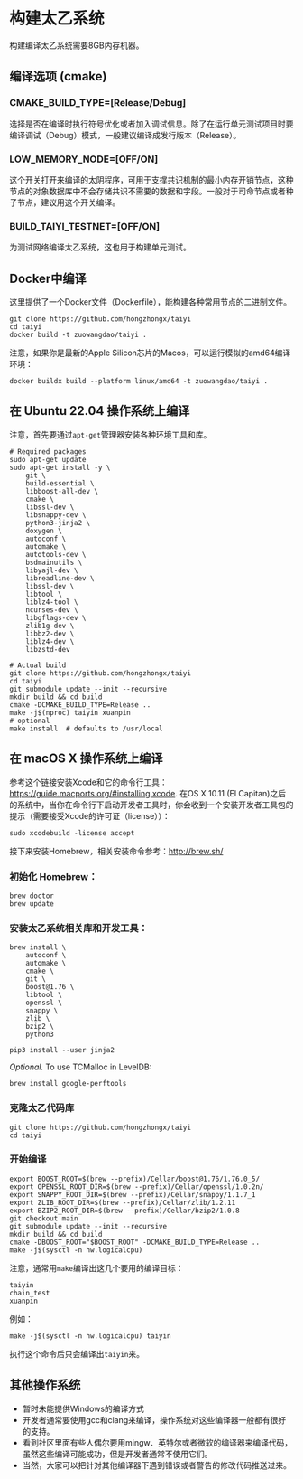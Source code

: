 # 构建太乙系统

构建编译太乙系统需要8GB内存机器。

## 编译选项 (cmake)

### CMAKE_BUILD_TYPE=[Release/Debug]

选择是否在编译时执行符号优化或者加入调试信息。除了在运行单元测试项目时要编译调试（Debug）模式，一般建议编译成发行版本（Release）。

### LOW_MEMORY_NODE=[OFF/ON]

这个开关打开来编译的太阴程序，可用于支撑共识机制的最小内存开销节点，这种节点的对象数据库中不会存储共识不需要的数据和字段。一般对于司命节点或者种子节点，建议用这个开关编译。

### BUILD_TAIYI_TESTNET=[OFF/ON]

为测试网络编译太乙系统，这也用于构建单元测试。

## Docker中编译

这里提供了一个Docker文件（Dockerfile），能构建各种常用节点的二进制文件。

    git clone https://github.com/hongzhongx/taiyi
    cd taiyi
    docker build -t zuowangdao/taiyi .

注意，如果你是最新的Apple Silicon芯片的Macos，可以运行模拟的amd64编译环境：

    docker buildx build --platform linux/amd64 -t zuowangdao/taiyi .

## 在 Ubuntu 22.04 操作系统上编译

注意，首先要通过`apt-get`管理器安装各种环境工具和库。

    # Required packages
    sudo apt-get update
    sudo apt-get install -y \
        git \
        build-essential \
        libboost-all-dev \
        cmake \
        libssl-dev \
        libsnappy-dev \
        python3-jinja2 \
        doxygen \
        autoconf \
        automake \
        autotools-dev \
        bsdmainutils \
        libyajl-dev \
        libreadline-dev \
        libssl-dev \
        libtool \
        liblz4-tool \
        ncurses-dev \
        libgflags-dev \
        zlib1g-dev \
        libbz2-dev \
        liblz4-dev \
        libzstd-dev

    # Actual build
    git clone https://github.com/hongzhongx/taiyi
    cd taiyi
    git submodule update --init --recursive
    mkdir build && cd build
    cmake -DCMAKE_BUILD_TYPE=Release ..
    make -j$(nproc) taiyin xuanpin
    # optional
    make install  # defaults to /usr/local

## 在 macOS X 操作系统上编译

参考这个链接安装Xcode和它的命令行工具：https://guide.macports.org/#installing.xcode.  在OS X 10.11 (El Capitan)之后的系统中，当你在命令行下启动开发者工具时，你会收到一个安装开发者工具包的提示（需要接受Xcode的许可证（license））：

    sudo xcodebuild -license accept

接下来安装Homebrew，相关安装命令参考：http://brew.sh/

### 初始化 Homebrew：

    brew doctor
    brew update

### 安装太乙系统相关库和开发工具：

    brew install \
        autoconf \
        automake \
        cmake \
        git \
        boost@1.76 \
        libtool \
        openssl \
        snappy \
        zlib \
        bzip2 \
        python3
        
    pip3 install --user jinja2
    
*Optional.* To use TCMalloc in LevelDB:

    brew install google-perftools

### 克隆太乙代码库

    git clone https://github.com/hongzhongx/taiyi
    cd taiyi

### 开始编译

    export BOOST_ROOT=$(brew --prefix)/Cellar/boost@1.76/1.76.0_5/
    export OPENSSL_ROOT_DIR=$(brew --prefix)/Cellar/openssl/1.0.2n/
    export SNAPPY_ROOT_DIR=$(brew --prefix)/Cellar/snappy/1.1.7_1
    export ZLIB_ROOT_DIR=$(brew --prefix)/Cellar/zlib/1.2.11
    export BZIP2_ROOT_DIR=$(brew --prefix)/Cellar/bzip2/1.0.8
    git checkout main
    git submodule update --init --recursive
    mkdir build && cd build
    cmake -DBOOST_ROOT="$BOOST_ROOT" -DCMAKE_BUILD_TYPE=Release ..
    make -j$(sysctl -n hw.logicalcpu)

注意，通常用`make`编译出这几个要用的编译目标：

    taiyin
    chain_test
    xuanpin

例如：

    make -j$(sysctl -n hw.logicalcpu) taiyin

执行这个命令后只会编译出`taiyin`来。

## 其他操作系统

- 暂时未能提供Windows的编译方式
- 开发者通常要使用gcc和clang来编译，操作系统对这些编译器一般都有很好的支持。
- 看到社区里面有些人偶尔要用mingw、英特尔或者微软的编译器来编译代码，虽然这些编译可能成功，但是开发者通常不使用它们。
- 当然，大家可以把针对其他编译器下遇到错误或者警告的修改代码推送过来。
